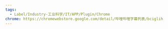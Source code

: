 ```yaml
---
tags:
  - Label/Industry-工业科学/IT/APP/Plugin/Chrome
chrome: https://chromewebstore.google.com/detail/哔哩哔哩字幕列表/bciglihaegkdhoogebcdblfhppoilclp
---
```

